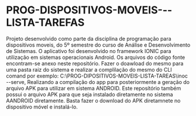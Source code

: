 # PROG-DISPOSITIVOS-MOVEIS---LISTA-TAREFAS
Projeto desenvolvido como parte da disciplina de programação para dispositivos moveis, do 5º semestre do curso de Análise e Desenvolvimento de Sistemas.
O aplicativo foi desenvolvido no framework IONIC para utilização em sistemas operacionais Android. Os arquivos do código fonte encontram-se anexo neste repositório.
Fazer o doawload do mesmo para uma pasta raiz do sistema e realizar a complilação do mesmo do CLI comand por exemplo: C:\PROG-DIPOSITIVOS-MOVEIS-LISTA-TAREAS\inoc --serve,
Realizando a compilação do app para posteriormente a geração do arquivo APK para utilizar em sistema ANDROID.
Este reposítório também possui o arquivo APK para que seja instalado diretamente no sistema AANDROID diretamente. Basta fazer o download do APK diretamnete no dispositivo 
móvel e instalá-lo.
